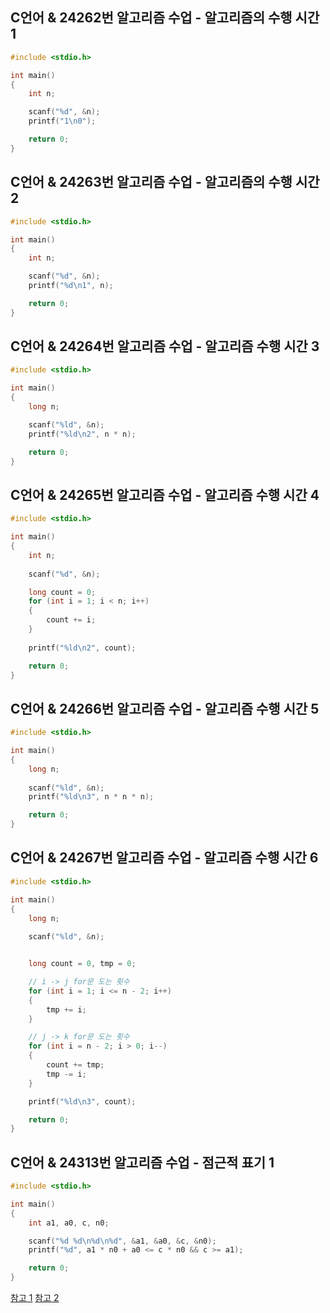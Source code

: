 
## C언어 & 24262번 알고리즘 수업 - 알고리즘의 수행 시간 1 

```C
#include <stdio.h>

int main()
{
    int n;

    scanf("%d", &n);
    printf("1\n0");

    return 0;
}
```


## C언어 & 24263번 알고리즘 수업 - 알고리즘의 수행 시간 2 

```C
#include <stdio.h>

int main()
{
    int n;

    scanf("%d", &n);    
    printf("%d\n1", n);

    return 0;
}
```


## C언어 & 24264번 알고리즘 수업 - 알고리즘 수행 시간 3 

```C
#include <stdio.h>

int main()
{
    long n;

    scanf("%ld", &n);    
    printf("%ld\n2", n * n);

    return 0;
}
```


## C언어 & 24265번 알고리즘 수업 - 알고리즘 수행 시간 4 

```C
#include <stdio.h>

int main()
{
    int n;
    
    scanf("%d", &n);

    long count = 0;
    for (int i = 1; i < n; i++)
    {
        count += i;
    }
    
    printf("%ld\n2", count);

    return 0;
}
```


## C언어 & 24266번 알고리즘 수업 - 알고리즘 수행 시간 5 

```C
#include <stdio.h>

int main()
{
    long n;
    
    scanf("%ld", &n);   
    printf("%ld\n3", n * n * n);

    return 0;
}
```


## C언어 & 24267번 알고리즘 수업 - 알고리즘 수행 시간 6 

```C
#include <stdio.h>

int main()
{
    long n;
    
    scanf("%ld", &n);


    long count = 0, tmp = 0;

    // i -> j for문 도는 횟수
    for (int i = 1; i <= n - 2; i++)
    {   
        tmp += i; 
    }

    // j -> k for문 도는 횟수
    for (int i = n - 2; i > 0; i--)
    {
        count += tmp;
        tmp -= i;
    }

    printf("%ld\n3", count);

    return 0;
}
```


## C언어 & 24313번 알고리즘 수업 - 점근적 표기 1 

```C
#include <stdio.h>

int main()
{
    int a1, a0, c, n0;

    scanf("%d %d\n%d\n%d", &a1, &a0, &c, &n0);
	printf("%d", a1 * n0 + a0 <= c * n0 && c >= a1);    

    return 0;
}
```

[참고 1](https://rightbellboy.tistory.com/207#google_vignette)
[참고 2](https://velog.io/@gayeong39/%EB%B0%B1%EC%A4%80-24313-%EC%95%8C%EA%B3%A0%EB%A6%AC%EC%A6%98-%EC%88%98%EC%97%85-%EC%A0%90%EA%B7%BC%EC%A0%81-%ED%91%9C%EA%B8%B01)

